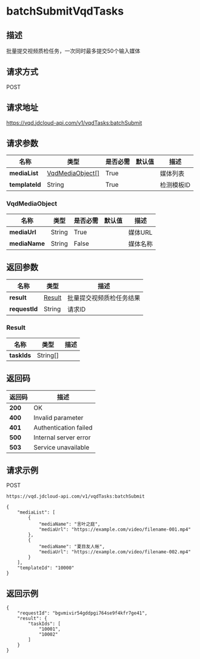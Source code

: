 # batchSubmitVqdTasks


## 描述
批量提交视频质检任务，一次同时最多提交50个输入媒体

## 请求方式
POST

## 请求地址
https://vqd.jdcloud-api.com/v1/vqdTasks:batchSubmit


## 请求参数
|名称|类型|是否必需|默认值|描述|
|---|---|---|---|---|
|**mediaList**|[VqdMediaObject[]](#vqdmediaobject)|True| |媒体列表|
|**templateId**|String|True| |检测模板ID|

### <div id="VqdMediaObject">VqdMediaObject</div>
|名称|类型|是否必需|默认值|描述|
|---|---|---|---|---|
|**mediaUrl**|String|True| |媒体URL|
|**mediaName**|String|False| |媒体名称|

## 返回参数
|名称|类型|描述|
|---|---|---|
|**result**|[Result](#result)|批量提交视频质检任务结果|
|**requestId**|String|请求ID|

### <div id="Result">Result</div>
|名称|类型|描述|
|---|---|---|
|**taskIds**|String[]| |

## 返回码
|返回码|描述|
|---|---|
|**200**|OK|
|**400**|Invalid parameter|
|**401**|Authentication failed|
|**500**|Internal server error|
|**503**|Service unavailable|

## 请求示例
POST
```
https://vqd.jdcloud-api.com/v1/vqdTasks:batchSubmit

```
```
{
    "mediaList": [
        {
            "mediaName": "言叶之庭", 
            "mediaUrl": "https://example.com/video/filename-001.mp4"
        }, 
        {
            "mediaName": "夏目友人帐", 
            "mediaUrl": "https://example.com/video/filename-002.mp4"
        }
    ], 
    "templateId": "10000"
}
```

## 返回示例
```
{
    "requestId": "bgvmivir54gddpgi764se9f4kfr7ge41", 
    "result": {
        "taskIds": [
            "10001", 
            "10002"
        ]
    }
}
```
